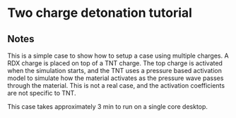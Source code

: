 # Two charge detonation tutorial

## Notes

This is a simple case to show how to setup a case using multiple charges. A RDX charge is placed on top of a TNT charge. The top charge is activated when the simulation starts, and the TNT uses a pressure based activation model to simulate how the material activates as the pressure wave passes through the material. This is not a real case, and the activation coefficients are not specific to TNT.

This case takes approximately 3 min to run on a single core desktop.
